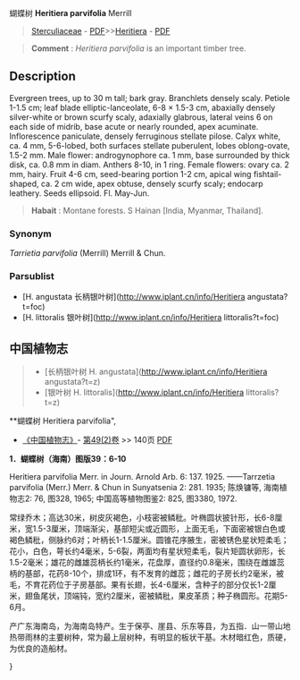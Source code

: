 蝴蝶树 **Heritiera parvifolia** Merrill

> [Sterculiaceae](http://www.iplant.cn/info/Sterculiaceae?t=foc) - [PDF](http://www.iplant.cn/foc/pdf/Sterculiaceae.pdf)>>[Heritiera](http://www.iplant.cn/info/Heritiera?t=foc) - [PDF](http://www.iplant.cn/foc/pdf/Heritiera.pdf)


> **Comment** : 
> *Heritiera parvifolia* is an important timber tree.

## Description

Evergreen trees, up to 30 m tall; bark gray. Branchlets densely scaly. Petiole 1-1.5 cm; leaf blade elliptic-lanceolate, 6-8 × 1.5-3 cm, abaxially densely silver-white or brown scurfy scaly, adaxially glabrous, lateral veins 6 on each side of midrib, base acute or nearly rounded, apex acuminate. Inflorescence paniculate, densely ferruginous stellate pilose. Calyx white, ca. 4 mm, 5-6-lobed, both surfaces stellate puberulent, lobes oblong-ovate, 1.5-2 mm. Male flower: androgynophore ca. 1 mm, base surrounded by thick disk, ca. 0.8 mm in diam. Anthers 8-10, in 1 ring. Female flowers: ovary ca. 2 mm, hairy. Fruit 4-6 cm, seed-bearing portion 1-2 cm, apical wing fishtail-shaped, ca. 2 cm wide, apex obtuse, densely scurfy scaly; endocarp leathery. Seeds ellipsoid. Fl. May-Jun.


> **Habait** : 
> Montane forests. S Hainan [India, Myanmar, Thailand].

### Synonym
*Tarrietia parvifolia* (Merrill) Merrill & Chun.



### Parsublist

* [H.  angustata  长柄银叶树](http://www.iplant.cn/info/Heritiera angustata?t=foc)
* [H.  littoralis  银叶树](http://www.iplant.cn/info/Heritiera littoralis?t=foc)

## 中国植物志

> * [长柄银叶树  H.  angustata](http://www.iplant.cn/info/Heritiera angustata?t=z)
> * [银叶树  H.  littoralis](http://www.iplant.cn/info/Heritiera littoralis?t=z)


**蝴蝶树 Heritiera parvifolia",



* [《中国植物志》](http://www.iplant.cn/frps)- [第49(2)卷](http://www.iplant.cn/frps/vol/49(2)) >> 140页 [PDF](http://www.iplant.cn/frps/pdf/49(2)/140.PDF)


**1．蝴蝶树（海南）图版39：6-10**

Heritiera parvifolia Merr. in Journ. Arnold Arb. 6: 137. 1925. ——Tarrzetia parvifolia (Merr.) Merr. & Chun in Sunyatsenia 2: 281. 1935; 陈焕镛等, 海南植物志2: 76, 图328, 1965; 中国高等植物图鉴2: 825, 图3380, 1972.

常绿乔木；高达30米，树皮灰褐色，小枝密被鳞秕。叶椭圆状披针形，长6-8厘米，宽1.5-3厘米，顶端渐尖，基部短尖或近圆形，上面无毛，下面密被银白色或褐色鳞秕，侧脉约6对；叶柄长1-1.5厘米。圆锥花序腋生，密被锈色星状短柔毛；花小，白色，萼长约4毫米，5-6裂，两面均有星状短柔毛，裂片矩圆状卵形，长1.5-2毫米；雄花的雌雄蕊柄长约1毫米，花盘厚，直径约0.8毫米，围绕在雌雄蕊柄的基部，花药8-10个，排成1环，有不发育的雌蕊；雌花的子房长约2毫米，被毛，不育花药位于子房基部。果有长翅，长4-6厘米，含种子的部分仅长1-2厘米，翅鱼尾状，顶端钝，宽约2厘米，密被鳞秕，果皮革质；种子椭圆形。花期5-6月。

产广东海南岛，为海南岛特产。生于保亭、崖县、乐东等县，为五指．山一带山地热带雨林的主要树种，常为最上层树种，有明显的板状干基。木材暗红色，质硬，为优良的造船材。



}